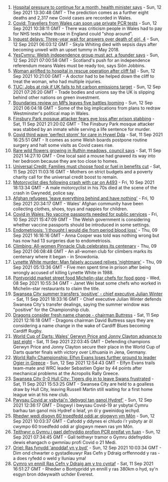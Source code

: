 1. [Hospital pressure to continue for a month, health minister says](https://www.bbc.co.uk/news/uk-wales-58535611?at_medium=RSS&at_campaign=KARANGA) - Sun, 12 Sep 2021 13:30:48 GMT - The prediction comes as a further eight deaths and 2,317 new Covid cases are recorded in Wales.
2. [Covid: Travellers from Wales can soon use private PCR tests](https://www.bbc.co.uk/news/uk-wales-58532433?at_medium=RSS&at_campaign=KARANGA) - Sun, 12 Sep 2021 10:38:11 GMT - There was criticism people in Wales had to pay for NHS tests while those in England could "shop around".
3. [Inquest delays: Three-year wait for answers over death of girl, 4](https://www.bbc.co.uk/news/uk-wales-57657960?at_medium=RSS&at_campaign=KARANGA) - Sun, 12 Sep 2021 06:03:12 GMT - Skyla Whiting died with sepsis days after becoming unwell with an upset tummy in May 2018.
4. [YesCymru: Welsh independence group must act, a founder says](https://www.bbc.co.uk/news/uk-wales-politics-58519193?at_medium=RSS&at_campaign=KARANGA) - Sun, 12 Sep 2021 07:00:58 GMT - Scotland's push for an independence referendum means Wales must be ready too, says Siôn Jobbins.
5. [Woman airlifted to hospital in rescue operation after cliff fall](https://www.bbc.co.uk/news/uk-wales-58535604?at_medium=RSS&at_campaign=KARANGA) - Sun, 12 Sep 2021 10:21:00 GMT - A doctor had to be helped down the cliff to treat the woman, who had multiple injuries.
6. [TUC: Jobs at risk if UK fails to hit carbon emissions target](https://www.bbc.co.uk/news/business-58519996?at_medium=RSS&at_campaign=KARANGA) - Sun, 12 Sep 2021 07:26:20 GMT - Trade bodies and unions say the UK is slipping behind other nations on green investment.
7. [Boundaries review on MPs leaves five battles looming](https://www.bbc.co.uk/news/uk-wales-politics-58491726?at_medium=RSS&at_campaign=KARANGA) - Sun, 12 Sep 2021 06:04:18 GMT - Some of the big implications from plans to redraw Westminster's political map in Wales.
8. [Finsbury Park mosque attacker fears eye loss after prison stabbing](https://www.bbc.co.uk/news/uk-wales-58530744?at_medium=RSS&at_campaign=KARANGA) - Sat, 11 Sep 2021 21:20:02 GMT - The Finsbury Park mosque attacker was stabbed by an inmate while serving a life sentence for murder.
9. [Covid third wave 'perfect storm' for care in Hywel Dda](https://www.bbc.co.uk/news/uk-wales-58530738?at_medium=RSS&at_campaign=KARANGA) - Sat, 11 Sep 2021 16:25:51 GMT - It comes as some Welsh boards postpone routine surgery and halt some visits as Covid cases rise.
10. [Rare wild flowers growing in Ruthin meadows, council says](https://www.bbc.co.uk/news/uk-wales-58491003?at_medium=RSS&at_campaign=KARANGA) - Sat, 11 Sep 2021 14:27:10 GMT - One local said a mouse had gnawed its way into her bedroom because they are too close to homes.
11. [Universal Credit: Families must choose food or fuel in benefits cut](https://www.bbc.co.uk/news/uk-wales-58501219?at_medium=RSS&at_campaign=KARANGA) - Sat, 11 Sep 2021 11:03:16 GMT - Mothers on strict budgets and a poverty charity call for the universal credit boost to remain.
12. [Motorcyclist dies following crash with car on A493](https://www.bbc.co.uk/news/uk-wales-58523053?at_medium=RSS&at_campaign=KARANGA) - Fri, 10 Sep 2021 18:13:34 GMT - A male motorcyclist in his 70s died at the scene of the crash in Gwynedd, police say.
13. [Afghan refugees 'leave everything behind and have nothing'](https://www.bbc.co.uk/news/uk-wales-58523870?at_medium=RSS&at_campaign=KARANGA) - Fri, 10 Sep 2021 20:34:17 GMT - Wales' Afghan community have been collecting clothes, shoes, toys and nappies for children.
14. [Covid in Wales: No vaccine passports needed for public services](https://www.bbc.co.uk/news/uk-wales-58521379?at_medium=RSS&at_campaign=KARANGA) - Fri, 10 Sep 2021 15:47:09 GMT - The Welsh government is considering whether vaccine passports should be introduced in some settings.
15. [Endometriosis: 'I thought I would die from period blood loss'](https://www.bbc.co.uk/news/uk-wales-58506814?at_medium=RSS&at_campaign=KARANGA) - Thu, 09 Sep 2021 16:16:16 GMT - Anna Cooper was told was nothing wrong but has now had 13 surgeries due to endometriosis.
16. [Climbing: All-women Pinnacle Club celebrates its centenary](https://www.bbc.co.uk/news/uk-wales-58496185?at_medium=RSS&at_campaign=KARANGA) - Thu, 09 Sep 2021 06:08:48 GMT - An all-women club for climbers marks its centenary where it began - in Snowdonia.
17. [Lynette White murder: Man falsely accused relives 'nightmare'](https://www.bbc.co.uk/news/uk-wales-58493595?at_medium=RSS&at_campaign=KARANGA) - Thu, 09 Sep 2021 05:13:36 GMT - Five men spent time in prison after being wrongly accused of killing Lynette White in 1988.
18. [Pontypridd market street food Michelin-star chefs for food gong](https://www.bbc.co.uk/news/uk-wales-58487867?at_medium=RSS&at_campaign=KARANGA) - Wed, 08 Sep 2021 10:55:34 GMT - Janet Wei beat some chefs who worked in Michelin-star restaurants to claim the title.
19. [Swansea City summer transfers 'positive' - chief executive Julian Winter](https://www.bbc.co.uk/sport/football/58530968?at_medium=RSS&at_campaign=KARANGA) - Sat, 11 Sep 2021 18:33:16 GMT - Chief executive Julian Winter defends Swansea City's transfer dealings, saying the summer window was "positive" for the Championship club.
20. [Dragons consider fresh name change - chairman Buttress](https://www.bbc.co.uk/sport/rugby-union/58529060?at_medium=RSS&at_campaign=KARANGA) - Sat, 11 Sep 2021 12:16:18 GMT - Dragons chairman David Buttress says they are considering a name change in the wake of Cardiff Blues becoming Cardiff Rugby.
21. [World Cup of Darts: Wales' Gerwyn Price and Jonny Clayton advance to last eight](https://www.bbc.co.uk/sport/darts/58533293?at_medium=RSS&at_campaign=KARANGA) - Sat, 11 Sep 2021 22:03:45 GMT - Defending champions Gerwyn Price and Jonny Clayton secure their place in the World Cup of Darts quarter finals with victory over Lithuania in Jena, Germany.
22. [World Rally Championship: Elfyn Evans loses further ground to leader Ogier in Greece](https://www.bbc.co.uk/sport/motorsport/58516185?at_medium=RSS&at_campaign=KARANGA) - Sun, 12 Sep 2021 12:54:43 GMT - Elfyn Evans trails team-mate and WRC leader Sebastien Ogier by 44 points after mechanical problems at the Acropolis Rally Greece.
23. [Swansea City 0-0 Hull City: Tigers dig in to leave Swans frustrated](https://www.bbc.co.uk/sport/football/58444598?at_medium=RSS&at_campaign=KARANGA) - Sat, 11 Sep 2021 15:53:25 GMT - Swansea City are held to a goalless draw by Hull City, leaving Russell Martin still waiting for a first home league win at his new club.
24. [Pwysau Covid ar ysbytai'n 'debygol tan ganol Hydref'](https://www.bbc.co.uk/newyddion/58537398?at_medium=RSS&at_campaign=KARANGA) - Sun, 12 Sep 2021 12:36:17 GMT - Disgwyl i bwysau Covid-19 ar ysbytai Cymru barhau tan ganol mis Hydref o leiaf, yn ôl y gweinidog iechyd.
25. [Rhedwr wedi disgyn 60 troedfedd oddi ar glogwyn ym Môn](https://www.bbc.co.uk/newyddion/58531125?at_medium=RSS&at_campaign=KARANGA) - Sun, 12 Sep 2021 10:03:37 GMT - Cafodd y ddynes ei chludo i'r ysbyty ar ôl cwympo 60 troedfedd oddi ar glogwyn mewn ras ym Môn.
26. [Teithwyr o Gymru i gael defnyddio profion PCR preifat yn fuan](https://www.bbc.co.uk/newyddion/58531126?at_medium=RSS&at_campaign=KARANGA) - Sun, 12 Sep 2021 07:34:45 GMT - Gall teithwyr tramor o Gymru ddefnyddio dewis ehangach o gwmnïau profi Covid o 21 Medi.
27. [Oriel: Ras fynydd 'anoddaf yn y byd'](https://www.bbc.co.uk/newyddion/58488105?at_medium=RSS&at_campaign=KARANGA) - Sun, 12 Sep 2021 10:03:34 GMT - Dim ond chwarter o gystadleuwyr Ras Cefn y Ddraig orffennodd y ras - a does ryfedd o weld y lluniau yma!
28. [Cymro yn ennill Ras Cefn y Ddraig am y tro cyntaf](https://www.bbc.co.uk/newyddion/58531120?at_medium=RSS&at_campaign=KARANGA) - Sat, 11 Sep 2021 16:51:27 GMT - Rhedwr o Bontypridd yn ennill y ras 380km o hyd, sy'n esgyn bron ddwywaith uchder Everest.
